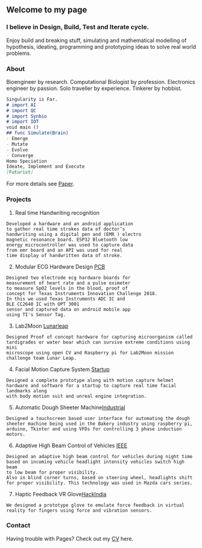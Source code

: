 ## Welcome to my page

### I believe in Design, Build, Test and Iterate cycle.

Enjoy build and breaking stuff, simulating and mathematical modelling of hypothesis, ideating, programming and prototyping ideas to solve real world problems.

### About
Bioengineer by research.
Computational Biologist by profession.
Electronics engineer by passion.
Solo traveller by experience.
Tinkerer by hobbist.

```markdown
Singularity is Far.
# import AI
# import QC
# import Synbio
# import IOT
void main ()
## func Simulate(Brain)
- Emerge
- Mutate
- Evolve
- Converge
Homo Speciation
Ideate, Implement and Execute
[Futurist]
```
For more details see [Paper](https://www.intechopen.com/books/synthetic-biology-new-interdisciplinary-science/synthetic-biology-artificial-intelligence-and-quantum-computing).

### Projects
1. Real time Handwriting recognition
````
Developed a hardware and an android application
to gather real time strokes data of doctor’s 
handwriting using a digital pen and (EMR ) electro
magnetic resonance board. ESP32 Bluetooth low 
energy microcontroller was used to capture data
from emr board and an API was used for real
time display of handwritten data of stroke.
````
2. Modular ECG Hardware Design [PCB](https://www.freelancer.in/u/ghanendra22/portfolio/Bluetooth-Low-Energy-RF-PCB-to-gather-ambient-light-data-4521156?w=f&ngsw-bypass=)
````
Designed two electrode ecg hardware boards for
measurement of heart rate and a pulse oximeter
to measure SpO2 levels in the blood, proof of
concept for Texas Instruments Innovation Challenge 2018.
In this we used Texas Instruments ADC IC and
BLE CC2640 IC with OPT 3001
sensor and captured data on android mobile app
using TI's Sensor Tag.
````
3. Lab2Moon [Lunarleap](https://www.youtube.com/watch?v=QQhw1NQdp1o&feature=youtu.be)
````
Designed Proof of concept hardware for capturing microorganism called tardigrades or water bear which can survive extreme conditions using mini
microscope using open CV and Raspberry pi for Lab2Moon mission challenge team Lunar Leap.
````
4. Facial Motion Capture System [Startup](https://www.youtube.com/watch?v=sC6cnasY9sw)
````
Designed a complete prototype along with motion capture helmet hardware and software for a startup to capture real time facial landmarks along
with body motion suit and unreal engine integration.
````
5. Automatic Dough Sheeter Machine[Industrial](https://www.freelancer.in/u/ghanendra22/portfolio/Industrial-Automatic-Dough-Sheeter-Machine-used-in-Bakery-4521276?w=f&ngsw-bypass=)
````
Designed a touchscreen based user interface for automating the dough sheeter machine being used in the Bakery industry using raspberry pi,
arduino, Tkinter and using VFDs for controlling 3 phase induction motors.
````
6. Adaptive High Beam Control of Vehicles [IEEE](https://transmitter.ieee.org/makerproject/view/28283)
````
Designed an adaptive high beam control for vehicles during night time based on incoming vehicle headlight intensity vehicles switch high beam
to low beam for proper visibility.
Also in blind corner turns, based on steering wheel, headlights shift for proper visibility. This technology was used in Mazda cars series.
````
7. Haptic Feedback VR Glove[HackIndia](https://devpost.com/software/feelvr)
````
We designed a prototype glove to emulate force feedback in virtual reality for fingers using force and vibration sensors.
````

### Contact
Having trouble with Pages? Check out my [CV](https://github.com/Ghanendra19213/Hi/blob/master/ghanendra_CV.pdf) here.
